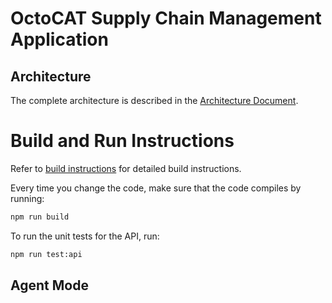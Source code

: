 # OctoCAT Supply Chain Management Application

## Architecture

The complete architecture is described in the [Architecture Document](../docs/architecture.md).

# Build and Run Instructions

Refer to [build instructions](../docs/build.md) for detailed build instructions.

Every time you change the code, make sure that the code compiles by running:

```bash
npm run build
```

To run the unit tests for the API, run:

```bash
npm run test:api
```

## Agent Mode

<!-- When in agent mode create a new branch when implementing a new feature. 
Make sure to switch to the new branch before making any changes. 
Name that branch something descriptive, like `feature/your-feature-name`. 
The feature name should be concise and describe what is being implemented. -->
